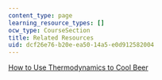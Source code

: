 ```yaml
---
content_type: page
learning_resource_types: []
ocw_type: CourseSection
title: Related Resources
uid: dcf26e76-b20e-ea50-14a5-e0d912582004
---
```


[How to Use Thermodynamics to Cool Beer](http://www.asciimation.co.nz/beer/index.html)